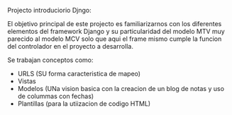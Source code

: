 Projecto introduciorio Djngo:

El objetivo principal de este projecto es familiarizarnos con los diferentes elementos del framework Django y su particularidad del modelo MTV
muy parecido al modelo MCV solo que aqui el frame mismo cumple la funcion del controlador en el proyecto a desarrolla.

Se trabajan conceptos como:

- URLS (SU forma caracteristica de mapeo)
- Vistas
- Modelos (UNa vision basica con la creacion de un blog de notas y uso de colummas con fechas)
- Plantillas (para la utiizacion de codigo HTML)
